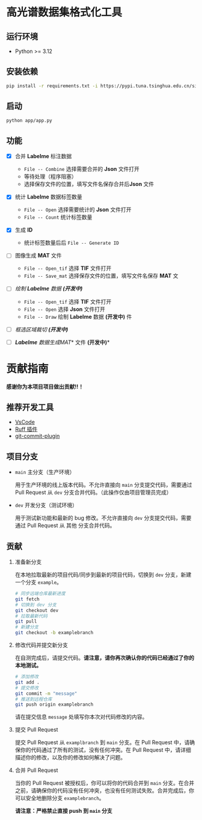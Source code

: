 # 高光谱数据集格式化工具

## 运行环境
- Python >= 3.12

## 安装依赖
```bash
pip install -r requirements.txt -i https://pypi.tuna.tsinghua.edu.cn/simple
```

## 启动
```bash
python app/app.py
```

## 功能
- [x] 合并 **Labelme** 标注数据 
  - ``File -- Combine`` 选择需要合并的 **Json** 文件打开
  - 等待处理（程序阻塞）
  - 选择保存文件的位置，填写文件名保存合并后**Json** 文件
- [x] 统计 **Labelme** 数据标签数量
  - ``File -- Open`` 选择需要统计的 **Json** 文件打开
  - ``File -- Count`` 统计标签数量
- [x] 生成 **ID**
  - 统计标签数量后后 ``File -- Generate ID`` 
- [ ] 图像生成 **MAT** 文件
  - ``File -- Open_tif`` 选择 **TIF** 文件打开
  - ``File -- Save_mat`` 选择保存文件的位置，填写文件名保存 **MAT** 文

- [ ] *绘制 **Labelme** 数据 **(开发中)***
  - ``File -- Open_tif`` 选择 **TIF** 文件打开
  - ``File -- Open`` 选择 **Json** 文件打开
  - ``File -- Draw`` 绘制 **Labelme** 数据 **(开发中)**
件
- [ ] *框选区域裁切 **(开发中)***
- [ ] ***Labelme** 数据生成**MAT** 文件 **(开发中)***





# 贡献指南

**感谢你为本项目项目做出贡献!!！**

## 推荐开发工具

- [VsCode](https://code.visualstudio.com/)
- [Ruff 插件](https://marketplace.visualstudio.com/items?itemName=charliermarsh.ruff)
- [git-commit-plugin](https://marketplace.visualstudio.com/items?itemName=redjue.git-commit-plugin)

## 项目分支

- `main` 主分支（生产环境）

  用于生产环境的线上版本代码。不允许直接向 `main` 分支提交代码，需要通过 Pull Request 从 `dev` 分支合并代码。（此操作仅由项目管理员完成）

- `dev` 开发分支（测试环境）

  用于测试新功能和最新的 bug 修改。不允许直接向 `dev` 分支提交代码，需要通过 Pull Request 从 其他 分支合并代码。

## 贡献

1. 准备新分支

   在本地拉取最新的项目代码/同步到最新的项目代码，切换到 `dev` 分支，新建一个分支 `example`。

   ```bash
   # 同步远端仓库最新进度
   git fetch
   # 切换到 dev 分支
   git checkout dev
   # 拉取最新代码
   git pull
   # 新建分支
   git checkout -b examplebranch
   ```

2. 修改代码并提交新分支

   在自测完成后，请提交代码。**请注意，请你再次确认你的代码已经通过了你的本地测试。**

   ```bash
   # 添加修改
   git add .
   # 提交修改
   git commit -m "message"
   # 推送到远程仓库
   git push origin examplebranch
   ```

   请在提交信息 `message` 处填写你本次对代码修改的内容。

3. 提交 Pull Request

   提交 Pull Request 从 `examplbranch` 到 `main` 分支。在 Pull Request 中，请确保你的代码通过了所有的测试，没有任何冲突。在 Pull Request 中，请详细描述你的修改，以及你的修改如何解决了问题。

4. 合并 Pull Request

   当你的 Pull Request 被授权后，你可以将你的代码合并到 `main` 分支。在合并之前，请确保你的代码没有任何冲突，也没有任何测试失败。合并完成后，你可以安全地删除分支 `examplebranch`。

   **请注意：严格禁止直接 push 到 `main` 分支**
